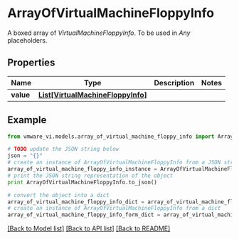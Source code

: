 # ArrayOfVirtualMachineFloppyInfo

A boxed array of *VirtualMachineFloppyInfo*. To be used in *Any* placeholders. 

## Properties
Name | Type | Description | Notes
------------ | ------------- | ------------- | -------------
**value** | [**List[VirtualMachineFloppyInfo]**](VirtualMachineFloppyInfo.md) |  | 

## Example

```python
from vmware_vi.models.array_of_virtual_machine_floppy_info import ArrayOfVirtualMachineFloppyInfo

# TODO update the JSON string below
json = "{}"
# create an instance of ArrayOfVirtualMachineFloppyInfo from a JSON string
array_of_virtual_machine_floppy_info_instance = ArrayOfVirtualMachineFloppyInfo.from_json(json)
# print the JSON string representation of the object
print ArrayOfVirtualMachineFloppyInfo.to_json()

# convert the object into a dict
array_of_virtual_machine_floppy_info_dict = array_of_virtual_machine_floppy_info_instance.to_dict()
# create an instance of ArrayOfVirtualMachineFloppyInfo from a dict
array_of_virtual_machine_floppy_info_form_dict = array_of_virtual_machine_floppy_info.from_dict(array_of_virtual_machine_floppy_info_dict)
```
[[Back to Model list]](../README.md#documentation-for-models) [[Back to API list]](../README.md#documentation-for-api-endpoints) [[Back to README]](../README.md)


